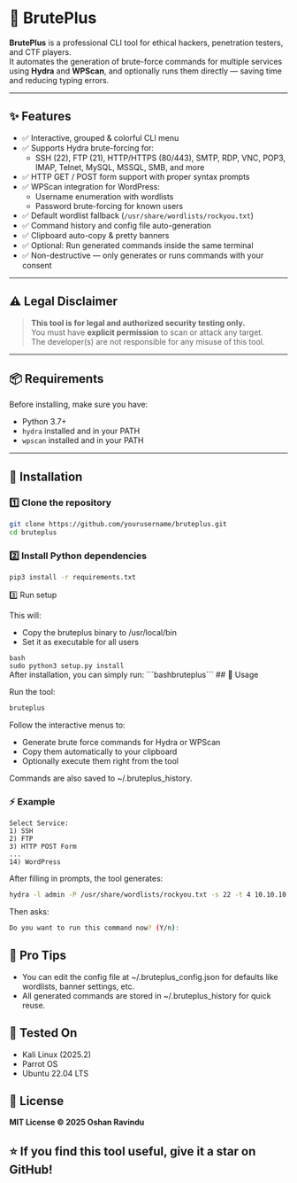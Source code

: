 # 🧠 BrutePlus

**BrutePlus** is a professional CLI tool for ethical hackers, penetration testers, and CTF players.  
It automates the generation of brute-force commands for multiple services using **Hydra** and **WPScan**, and optionally runs them directly — saving time and reducing typing errors.

---

## ✨ Features

- ✅ Interactive, grouped & colorful CLI menu  
- ✅ Supports Hydra brute-forcing for:
  - SSH (22), FTP (21), HTTP/HTTPS (80/443), SMTP, RDP, VNC, POP3, IMAP, Telnet, MySQL, MSSQL, SMB, and more
- ✅ HTTP GET / POST form support with proper syntax prompts
- ✅ WPScan integration for WordPress:
  - Username enumeration with wordlists
  - Password brute-forcing for known users
- ✅ Default wordlist fallback (`/usr/share/wordlists/rockyou.txt`)
- ✅ Command history and config file auto-generation
- ✅ Clipboard auto-copy & pretty banners
- ✅ Optional: Run generated commands inside the same terminal
- ✅ Non-destructive — only generates or runs commands with your consent

---

## ⚠️ Legal Disclaimer

> **This tool is for legal and authorized security testing only.**  
> You must have **explicit permission** to scan or attack any target.  
> The developer(s) are not responsible for any misuse of this tool.

---

## 📦 Requirements

Before installing, make sure you have:
- Python 3.7+
- `hydra` installed and in your PATH
- `wpscan` installed and in your PATH

---

## 🧰 Installation

### 1️⃣ Clone the repository
```bash
git clone https://github.com/yourusername/bruteplus.git
cd bruteplus
```
### 2️⃣ Install Python dependencies
```bash
pip3 install -r requirements.txt
```
3️⃣ Run setup

This will:

<ul><li> Copy the bruteplus binary to /usr/local/bin</li>
<li> Set it as executable for all users</li></ul>
<code>bash
sudo python3 setup.py install
</code>
After installation, you can simply run:
```bashbruteplus```
## 📄 Usage

Run the tool:
```bash
bruteplus
```
Follow the interactive menus to:

<ul><li>Generate brute force commands for Hydra or WPScan
    <li>Copy them automatically to your clipboard</li>
    <li>Optionally execute them right from the tool</li></ul>
Commands are also saved to ~/.bruteplus_history.

### ⚡ Example
```text
Select Service:
1) SSH
2) FTP
3) HTTP POST Form
...
14) WordPress
```
After filling in prompts, the tool generates:
```bash
hydra -l admin -P /usr/share/wordlists/rockyou.txt -s 22 -t 4 10.10.10.10 ssh
```
Then asks:
```bash
Do you want to run this command now? (Y/n):
```
## 🧠 Pro Tips

<ul><li>You can edit the config file at ~/.bruteplus_config.json for defaults like wordlists, banner settings, etc.</li>
<li>All generated commands are stored in ~/.bruteplus_history for quick reuse.</li></ul>

## 🧪 Tested On
<ul>
<li>Kali Linux (2025.2)</li>
<li>Parrot OS</li>
<li>Ubuntu 22.04 LTS</li></ul>

## 📝 License

<b>MIT License © 2025 Oshan Ravindu</b>

## ⭐ If you find this tool useful, give it a star on GitHub!
